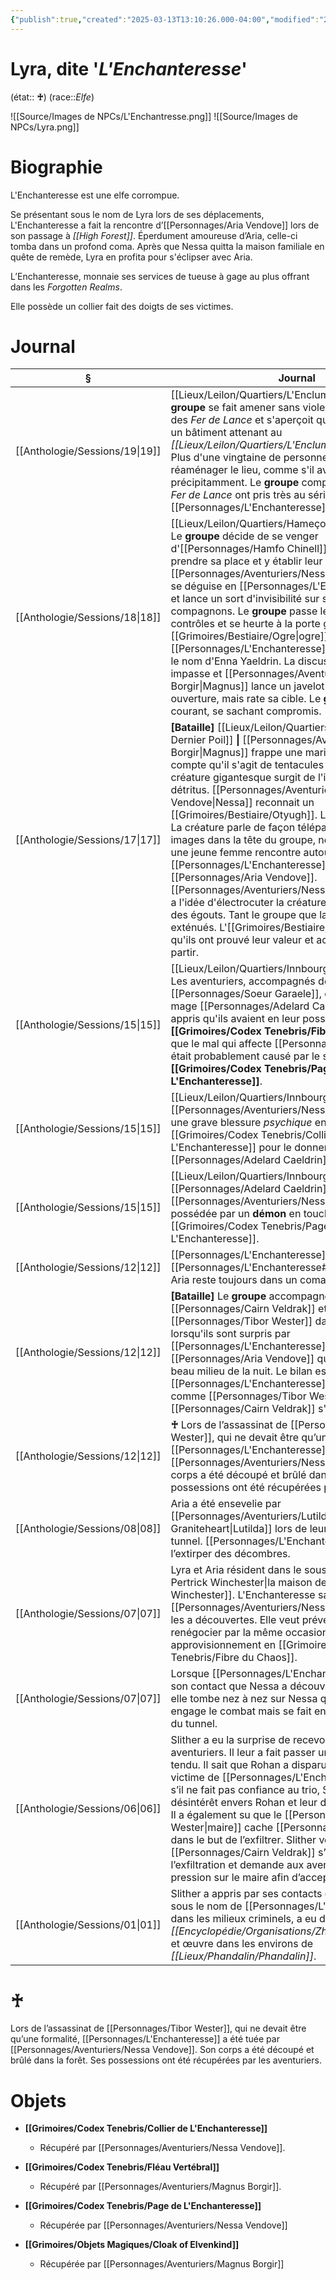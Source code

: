 ```yaml
---
{"publish":true,"created":"2025-03-13T13:10:26.000-04:00","modified":"2025-03-13T13:10:26.000-04:00","cssclasses":""}
---
```



# Lyra, dite '*L'Enchanteresse*'

(état:: **♰**) 
(race::*Elfe*)

![[Source/Images de NPCs/L'Enchantresse.png]]
![[Source/Images de NPCs/Lyra.png]]
# Biographie

L'Enchanteresse est une elfe corrompue.

Se présentant sous le nom de Lyra lors de ses déplacements, L'Enchanteresse a fait la rencontre d’[[Personnages/Aria Vendove]] lors de son passage à *[[High Forest]]*. Éperdument amoureuse d’Aria, celle-ci tomba dans un profond coma. Après que Nessa quitta la maison familiale en quête de remède, Lyra en profita pour s'éclipser avec Aria.

L’Enchanteresse, monnaie ses services de tueuse à gage au plus offrant dans les *Forgotten Realms*.

Elle possède un collier fait des doigts de ses victimes.

# Journal

| §                                 | Journal                                                                                                                                                                                                                                                                                                                                                                                                                                                                                                                                                                                                                                                                                                              |
| --------------------------------- | -------------------------------------------------------------------------------------------------------------------------------------------------------------------------------------------------------------------------------------------------------------------------------------------------------------------------------------------------------------------------------------------------------------------------------------------------------------------------------------------------------------------------------------------------------------------------------------------------------------------------------------------------------------------------------------------------------------------- |
| [[Anthologie/Sessions/19\|19]] | [[Lieux/Leilon/Quartiers/L'Enclume/Vert Bouton]] \| Le **groupe** se fait amener sans violence à la cachette des *Fer de Lance* et s'aperçoit qu'elle se situe dans un bâtiment attenant au *[[Lieux/Leilon/Quartiers/L'Enclume/Vert Bouton]]*. Plus d'une vingtaine de personnes sont en train de réaménager le lieu, comme s'il avait été quitté précipitamment. Le **groupe** comprend alors que les *Fer de Lance* ont pris très au sérieux la menace de [[Personnages/L'Enchanteresse]].                                                                                                                                                                                                                                                                                                      |
| [[Anthologie/Sessions/18\|18]] | [[Lieux/Leilon/Quartiers/Hameçon/Le Dernier Poil]] \| Le **groupe** décide de se venger d'[[Personnages/Hamfo Chinell]] dans le but de prendre sa place et y établir leur quartier général. [[Personnages/Aventuriers/Nessa Vendove\|Nessa]] se déguise en [[Personnages/L'Enchanteresse\|Lyra]] et lance un sort d'invisibilité sur ses deux compagnons. Le **groupe** passe les premiers contrôles et se heurte à la porte gardée par un [[Grimoires/Bestiaire/Ogre\|ogre]]. Ils apprennent que [[Personnages/L'Enchanteresse]] était connue sous le nom d'Enna Yaeldrin. La discussion est une impasse et [[Personnages/Aventuriers/Magnus Borgir\|Magnus]] lance un javelot dans la mince ouverture, mais rate sa cible. Le **groupe** fuit en courant, se sachant compromis.                                                                           |
| [[Anthologie/Sessions/17\|17]] | **[Bataille]** [[Lieux/Leilon/Quartiers/Hameçon/Le Dernier Poil]] **\|** [[Personnages/Aventuriers/Magnus Borgir\|Magnus]] frappe une marionnette et se rend compte qu'il s'agit de tentacules déguisés. Une créature gigantesque surgit de l'immense tas de détritus. [[Personnages/Aventuriers/Nessa Vendove\|Nessa]] reconnait un [[Grimoires/Bestiaire/Otyugh]]. Le combat s'engage. La créature parle de façon télépathique et envoie des images dans la tête du groupe, notamment celle où une jeune femme rencontre autour de cette table [[Personnages/L'Enchanteresse]] et [[Personnages/Aria Vendove]]. [[Personnages/Aventuriers/Nessa Vendove\|Nessa]] a l'idée d'électrocuter la créature en utilisant l'eau des égouts. Tant le groupe que la créature sont exténués. L'[[Grimoires/Bestiaire/Otyugh]] estime qu'ils ont prouvé leur valeur et accepte de les laisser partir. |
| [[Anthologie/Sessions/15\|15]] | [[Lieux/Leilon/Quartiers/Innbourg/Tour du Mage]] **\|** Les aventuriers, accompagnés de [[Personnages/Soeur Garaele]], ont rencontré le mage [[Personnages/Adelard Caeldrin]]. Ils ont appris qu'ils avaient en leur possession de la **[[Grimoires/Codex Tenebris/Fibre du Chaos]]** et que le mal qui affecte [[Personnages/Aria Vendove]] était probablement causé par le sort contenu sur la **[[Grimoires/Codex Tenebris/Page de L'Enchanteresse]]**.                                                                                                                                                                                                                                                                                                                                                                                 |
| [[Anthologie/Sessions/15\|15]] | [[Lieux/Leilon/Quartiers/Innbourg/Tour du Mage]] **\|** [[Personnages/Aventuriers/Nessa Vendove]] a subit une grave blessure *psychique* en se séparant du [[Grimoires/Codex Tenebris/Collier de L'Enchanteresse]] pour le donner à [[Personnages/Adelard Caeldrin]].                                                                                                                                                                                                                                                                                                                                                                                                                                                                                                                                             |
| [[Anthologie/Sessions/15\|15]] | [[Lieux/Leilon/Quartiers/Innbourg/Tour du Mage]] **\|** [[Personnages/Adelard Caeldrin]] a compris que [[Personnages/Aventuriers/Nessa Vendove]] a été possédée par un **démon** en touchant la [[Grimoires/Codex Tenebris/Page de L'Enchanteresse]].                                                                                                                                                                                                                                                                                                                                                                                                                                                                                                                                                             |
| [[Anthologie/Sessions/12\|12]] | [[Personnages/L'Enchanteresse]] est [[Personnages/L'Enchanteresse#**♰**\|morte]], mais Aria reste toujours dans un coma profond.                                                                                                                                                                                                                                                                                                                                                                                                                                                                                                                                                                                                             |
| [[Anthologie/Sessions/12\|12]] | **[Bataille]** Le **groupe** accompagne [[Personnages/Cairn Veldrak]] et [[Personnages/Tibor Wester]] dans une charrette lorsqu'ils sont surpris par [[Personnages/L'Enchanteresse]] et [[Personnages/Aria Vendove]] qui les attaquent au beau milieu de la nuit. Le bilan est sombre : [[Personnages/L'Enchanteresse]] est tuée tout comme [[Personnages/Tibor Wester]], et [[Personnages/Cairn Veldrak]] s'en sort in extremis.                                                                                                                                                                                                                                                                                                                                                                        |
| [[Anthologie/Sessions/12\|12]] | **♰** Lors de l’assassinat de [[Personnages/Tibor Wester]], qui ne devait être qu’une formalité, [[Personnages/L'Enchanteresse]] a été tuée par [[Personnages/Aventuriers/Nessa Vendove]]. Son corps a été découpé et brûlé dans la forêt. Ses possessions ont été récupérées par les aventuriers.                                                                                                                                                                                                                                                                                                                                                                                                                                                                   |
| [[Anthologie/Sessions/08\|08]] | Aria a été ensevelie par [[Personnages/Aventuriers/Lutilda Graniteheart\|Lutilda]] lors de leur rencontre dans le tunnel. [[Personnages/L'Enchanteresse]] a réussi à l’extirper des décombres.                                                                                                                                                                                                                                                                                                                                                                                                                                                                                                                                                           |
| [[Anthologie/Sessions/07\|07]] | Lyra et Aria résident dans le sous-sol de [[Maison de Pertrick Winchester\|la maison de Pertrick Winchester]]. L'Enchanteresse sait grâce à Aria que [[Personnages/Aventuriers/Nessa Vendove\|Nessa]] les a découvertes. Elle veut prévenir son contact et renégocier par la même occasion son approvisionnement en [[Grimoires/Codex Tenebris/Fibre du Chaos]].                                                                                                                                                                                                                                                                                                                                                                                                      |
| [[Anthologie/Sessions/07\|07]] | Lorsque [[Personnages/L'Enchanteresse]] prévient son contact que Nessa a découvert leur cachette, elle tombe nez à nez sur Nessa qui les espionne. Elle engage le combat mais se fait ensevelir par le piège du tunnel.                                                                                                                                                                                                                                                                                                                                                                                                                                                                                                          |
| [[Anthologie/Sessions/06\|06]] | Slither a eu la surprise de recevoir la visite des aventuriers. Il leur a fait passer un interrogatoire tendu. Il sait que Rohan a disparu, fort probablement victime de [[Personnages/L'Enchanteresse]]. Même s’il ne fait pas confiance au trio, Slither a appris leur désintérêt envers Rohan et leur droiture idéologique. Il a également su que le [[Personnages/Harbin Wester\|maire]] cache [[Personnages/Tibor Wester]] dans le but de l’exfiltrer. Slither veut que [[Personnages/Cairn Veldrak]] s’occupe de l’exfiltration et demande aux aventuriers de faire pression sur le maire afin d’accepter ce service.                                                                                                                                          |
| [[Anthologie/Sessions/01\|01]] | Slither a appris par ses contacts que celle connue sous le nom de [[Personnages/L'Enchanteresse]] dans les milieux criminels, a eu des liens avec les *[[Encyclopédie/Organisations/Zhentarim\|Zhentarim]]* et œuvre dans les environs de *[[Lieux/Phandalin/Phandalin]]*.                                                                                                                                                                                                                                                                                                                                                                                                                                                                                                  |


# **♰**
Lors de l’assassinat de [[Personnages/Tibor Wester]], qui ne devait être qu’une formalité, [[Personnages/L'Enchanteresse]] a été tuée par [[Personnages/Aventuriers/Nessa Vendove]]. Son corps a été découpé et brûlé dans la forêt. Ses possessions ont été récupérées par les aventuriers.


# Objets

- **[[Grimoires/Codex Tenebris/Collier de L'Enchanteresse]]** 
	- Récupéré par [[Personnages/Aventuriers/Nessa Vendove]].

- **[[Grimoires/Codex Tenebris/Fléau Vertébral]]** 
	- Récupéré par [[Personnages/Aventuriers/Magnus Borgir]].

- **[[Grimoires/Codex Tenebris/Page de L'Enchanteresse]]**
	- Récupérée par [[Personnages/Aventuriers/Nessa Vendove]]

- **[[Grimoires/Objets Magiques/Cloak of Elvenkind]]**
	- Récupérée par [[Personnages/Aventuriers/Magnus Borgir]]